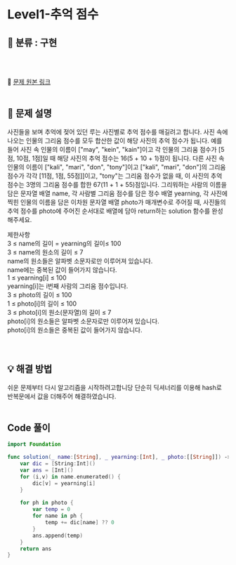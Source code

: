 # Level1-추억 점수

## 🔎 분류 : 구현

<br><br>

🔗 [문제 원본 링크](https://school.programmers.co.kr/learn/courses/30/lessons/176963)
<br><br>

## 📝 문제 설명
사진들을 보며 추억에 젖어 있던 루는 사진별로 추억 점수를 매길려고 합니다. 사진 속에 나오는 인물의 그리움 점수를 모두 합산한 값이 해당 사진의 추억 점수가 됩니다. 예를 들어 사진 속 인물의 이름이 ["may", "kein", "kain"]이고 각 인물의 그리움 점수가 [5점, 10점, 1점]일 때 해당 사진의 추억 점수는 16(5 + 10 + 1)점이 됩니다. 다른 사진 속 인물의 이름이 ["kali", "mari", "don", "tony"]이고 ["kali", "mari", "don"]의 그리움 점수가 각각 [11점, 1점, 55점]]이고, "tony"는 그리움 점수가 없을 때, 이 사진의 추억 점수는 3명의 그리움 점수를 합한 67(11 + 1 + 55)점입니다.
그리워하는 사람의 이름을 담은 문자열 배열 name, 각 사람별 그리움 점수를 담은 정수 배열 yearning, 각 사진에 찍힌 인물의 이름을 담은 이차원 문자열 배열 photo가 매개변수로 주어질 때, 사진들의 추억 점수를 photo에 주어진 순서대로 배열에 담아 return하는 solution 함수를 완성해주세요.

제한사항<br>
3 ≤ name의 길이 = yearning의 길이≤ 100<br>
3 ≤ name의 원소의 길이 ≤ 7<br>
name의 원소들은 알파벳 소문자로만 이루어져 있습니다.<br>
name에는 중복된 값이 들어가지 않습니다.<br>
1 ≤ yearning[i] ≤ 100<br>
yearning[i]는 i번째 사람의 그리움 점수입니다.<br>
3 ≤ photo의 길이 ≤ 100<br>
1 ≤ photo[i]의 길이 ≤ 100<br>
3 ≤ photo[i]의 원소(문자열)의 길이 ≤ 7<br>
photo[i]의 원소들은 알파벳 소문자로만 이루어져 있습니다.<br>
photo[i]의 원소들은 중복된 값이 들어가지 않습니다.<br>
<br><br>

## 💡 해결 방법
쉬운 문제부터 다시 알고리즘을 시작하려고합니당 단순히 딕셔너리를 이용해 hash로 반복문에서 값을 더해주어 해결하였습니다.
<br><br>

## Code 풀이
```Swift
import Foundation

func solution(_ name:[String], _ yearning:[Int], _ photo:[[String]]) -> [Int] {
    var dic = [String:Int]()
    var ans = [Int]()
    for (i,v) in name.enumerated() {
        dic[v] = yearning[i]
    }
    
    for ph in photo {
        var temp = 0
        for name in ph {
            temp += dic[name] ?? 0
        }
        ans.append(temp)
    }
    return ans
}
```
